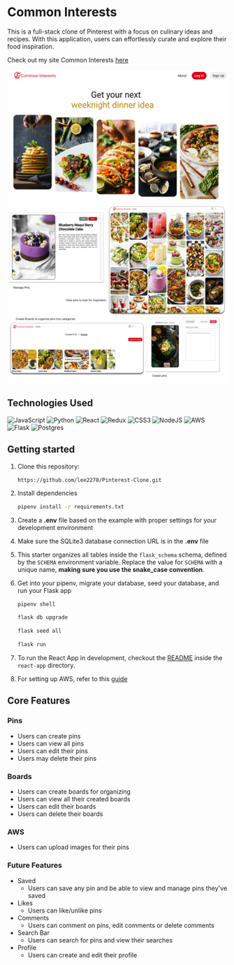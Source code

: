 # Common Interests

This is a full-stack clone of Pinterest with a focus on culinary ideas and recipes. With this application, users can effortlessly curate and explore their food inspiration.

Check out my site Common Interests [here](https://common-interests.onrender.com/)

![Alt text](image.png)
![Alt text](image-2.png)


## Technologies Used

![JavaScript](https://img.shields.io/badge/javascript-%23323330.svg?style=for-the-badge&logo=javascript&logoColor=%23F7DF1E)
![Python](https://img.shields.io/badge/python-3670A0?style=for-the-badge&logo=python&logoColor=ffdd54)
![React](https://img.shields.io/badge/react-%2320232a.svg?style=for-the-badge&logo=react&logoColor=%2361DAFB)
![Redux](https://img.shields.io/badge/redux-%23593d88.svg?style=for-the-badge&logo=redux&logoColor=white)
![CSS3](https://img.shields.io/badge/css3-%231572B6.svg?style=for-the-badge&logo=css3&logoColor=white)
![NodeJS](https://img.shields.io/badge/node.js-6DA55F?style=for-the-badge&logo=node.js&logoColor=white)
![AWS](https://img.shields.io/badge/AWS-%23FF9900.svg?style=for-the-badge&logo=amazon-aws&logoColor=white)
![Flask](https://img.shields.io/badge/flask-%23000.svg?style=for-the-badge&logo=flask&logoColor=white)
![Postgres](https://img.shields.io/badge/postgres-%23316192.svg?style=for-the-badge&logo=postgresql&logoColor=white)

## Getting started

1. Clone this repository:
   ```
   https://github.com/lee2278/Pinterest-Clone.git
   ```
2. Install dependencies

   ```bash
   pipenv install -r requirements.txt
   ```

3. Create a **.env** file based on the example with proper settings for your
   development environment

4. Make sure the SQLite3 database connection URL is in the **.env** file

5. This starter organizes all tables inside the `flask_schema` schema, defined
   by the `SCHEMA` environment variable. Replace the value for
   `SCHEMA` with a unique name, **making sure you use the snake_case
   convention**.

6. Get into your pipenv, migrate your database, seed your database, and run your Flask app

   ```bash
   pipenv shell
   ```

   ```bash
   flask db upgrade
   ```

   ```bash
   flask seed all
   ```

   ```bash
   flask run
   ```

7. To run the React App in development, checkout the [README](./react-app/README.md) inside the `react-app` directory.

8. For setting up AWS, refer to this [guide](https://docs.aws.amazon.com/AmazonS3/latest/userguide/creating-bucket.html)

## Core Features

### Pins
- Users can create pins
- Users can view all pins
- Users can edit their pins
- Users may delete their pins

### Boards
- Users can create boards for organizing
- Users can view all their created boards
- Users can edit their boards
- Users can delete their boards

### AWS
- Users can upload images for their pins

### Future Features
- Saved
   - Users can save any pin and be able to view and manage pins they've saved
- Likes
   - Users can like/unlike pins
- Comments
   - Users can comment on pins, edit comments or delete comments
- Search Bar
   - Users can search for pins and view their searches
- Profile
   - Users can create and edit their profile 
